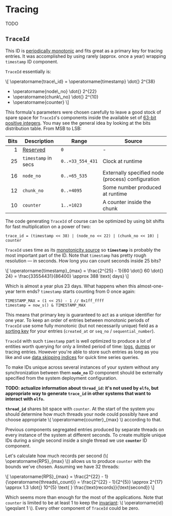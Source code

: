 # Tracing

TODO

## `TraceId`

This ID is [periodically monotonic][monotonicity_level] and fits great as a primary key for tracing entries.
It was accomplished by using rarely (approx. once a year) wrapping `timestamp` ID component.

`TraceId` essentially is:

\\[
\operatorname{trace\\_id} =
    \operatorname{timestamp} \dot{} 2^{38}
  + \operatorname{node\\_no} \dot{} 2^{22}
  + \operatorname{chunk\\_no} \dot{} 2^{10}
  + \operatorname{counter}
\\]

This formula's parameters were chosen carefully to leave a good stock of spare space for `TraceId`'s components inside the available set of [63-bit positive integers][domain].
You may see the general idea by looking at the bits distribution table.
From MSB to LSB:

| Bits | Description         | Range            | Source |
| ---: | ------------------- | ---------------- | ------ |
|    1 | [Reserved][domain]  | `0`              | - |
|   25 | `timestamp` in secs | `0..=33_554_431` | Clock at runtime |
|   16 | `node_no`           | `0..=65_535`     | Externally specified node (process) configuration |
|   12 | `chunk_no`          | `0..=4095`       | Some number produced at runtime |
|   10 | `counter`           | `1..=1023`       | A counter inside the chunk |

The code generating `TraceId` of course can be optimized by using bit shifts for fast multiplication on a power of two:

```
trace_id = (timestamp << 38) | (node_no << 22) | (chunk_no << 10) | counter
```

`TraceId` uses time as its [monotonicity source][monotonicity_source] so **`timestamp`** is probably the most important part of the ID.
Note that `timestamp` has pretty rough resolution — in seconds.
How long you can count seconds inside 25 bits?

\\[
\operatorname{timestamp}_{max} = \frac{2^{25} - 1}{60 \dot{} 60 \dot{} 24} = \frac{33554431}{86400} \approx 388 \text{ days}
\\]

Which is almost a year plus 23 days.
What happens when this almost-one-year term ends?
`timestamp` starts counting from 0 once again:

```
TIMESTAMP_MAX = (1 << 25) - 1 // 0x1ff_ffff
timestamp = now_s() & TIMESTAMP_MAX
```

This means that primary key is guaranteed to act as a unique identifier for one year.
To keep an order of entries between monotonic periods of `TraceId` use some fully monotonic (but not necessarily unique) field as a [sorting key](https://clickhouse.tech/docs/en/engines/table-engines/mergetree-family/mergetree/#choosing-a-primary-key-that-differs-from-the-sorting-key) for your entries (`created_at` or `seq_no` / `sequential_number`).

`TraceId` with such `timestamp` part is well optimized to produce a lot of entities worth querying for only a limited period of time: [logs][logging], [dumps][dumping] or tracing entries.
However you're able to store such entries as long as you like and use [data skipping indices][monotonicity_reasons] for quick time series queries.

To make IDs unique across several instances of your system without any synchronization between them **`node_no`** ID component should be externally specified from the system deployment configuration.

**TODO: actualize information about `thread_id`: it's not used by `elfo`, but appropriate way to generate `trace_id` in other systems that want to interact with `elfo`.**

**`thread_id`** shares bit space with `counter`. At the start of the system you should determine how much threads your node could possibly have and choose appropriate \\( \operatorname{counter}_{max} \\) according to that.

Previous components segregated entries produced by separate threads on every instance of the system at different seconds.
To create multiple unique IDs during a single second inside a single thread we use **`counter`** ID component.

Let's calculate how much records per second (\\( \operatorname{RPS}_{max} \\)) allows us to produce `counter` with the bounds we've chosen.
Assuming we have 32 threads:

\\[
\operatorname{RPS}_{max} = \frac{2^{22} - 1}{\operatorname{threads\\_count}} = \frac{2^{22} - 1}{2^{5}} \approx 2^{17} \approx 1.3 \dot{} 10^{5} \text{  } \frac{\text{records}}{\text{second}}
\\]

Which seems more than enough for the most of the applications.
Note that `counter` is limited to be at least 1 to keep the [invariant][domain]: \\( \operatorname{id} \geqslant 1 \\).
Every other component of `TraceId` could be zero.

[domain]: ./ch08-01-id-generation.md#choosing-the-domain-for-your-ids
[dumping]: ./ch04-03-dumping.html
[logging]: ./ch04-01-logging.html
[monotonicity_level]: ./ch08-01-id-generation.md#level-of-monotonicity
[monotonicity_reasons]: ./ch08-01-id-generation.md#why-monotonic-ids-are-so-great
[monotonicity_source]: ./ch08-01-id-generation.md#monotonicity-source
